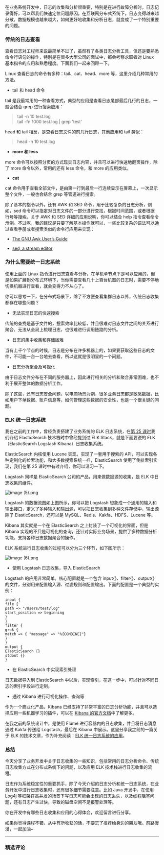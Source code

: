 <p data-nodeid="70298">在业务系统开发中，日志的收集和分析很重要，特别是在进行故障分析时，日志记录得好，可以帮我们快速定位问题原因。在互联网分布式系统下，日志变得越来越分散，数据规模也越来越大，如何更好地收集和分析日志，就变成了一个特别重要的问题。</p>
<h3 data-nodeid="70299">传统的日志查看</h3>
<p data-nodeid="70300">查看日志对工程师来说最简单不过了，虽然有了各类日志分析工具，但还是要熟悉命令行语句的操作，特别是在很多大型公司的面试中，都会考察求职者对 Linux 基本指令的应用和熟悉程度。下面我们一起来回顾一下。</p>
<p data-nodeid="70301">Linux 查看日志的命令有多种：tail、cat、head、more 等，这里介绍几种常用的方法。</p>
<ul data-nodeid="70302">
<li data-nodeid="70303">
<p data-nodeid="70304">tail 和 head 命令</p>
</li>
</ul>
<p data-nodeid="70305">tail 是我最常用的一种查看方式，典型的应用是查看日志尾部最后几行的日志，一般会结合 grep 进行搜索应用：</p>
<blockquote data-nodeid="70306">
<p data-nodeid="70307">tail -n 10 test.log<br>
tail -fn 1000 test.log | grep 'test'</p>
</blockquote>
<p data-nodeid="70308">head 和 tail 相反，是查看日志文件的前几行日志，其他应用和 tail 类似：</p>
<blockquote data-nodeid="70309">
<p data-nodeid="70310">head -n 10 test.log</p>
</blockquote>
<ul data-nodeid="70311">
<li data-nodeid="70312">
<p data-nodeid="70313"><strong data-nodeid="70389">more 和 less</strong></p>
</li>
</ul>
<p data-nodeid="70314">more 命令可以按照分页的方式现实日志内容，并且可以进行快速地翻页操作，除了 more 命令以外，常用的还有 less 命令，和 more 的应用类似。</p>
<ul data-nodeid="70315">
<li data-nodeid="70316">
<p data-nodeid="70317"><strong data-nodeid="70394">cat</strong></p>
</li>
</ul>
<p data-nodeid="70318">cat 命令用于查看全部文件，是由第一行到最后一行连续显示在屏幕上，一次显示整个文件，一般也会结合 grep 等管道进行搜索。</p>
<p data-nodeid="71088" class="">除了基本的指令以外，还有 AWK 和 SED 命令，用于比较复杂的日志分析，例如，sed 命令可以指定对日志文件的一部分进行查找，根据时间范围，或者根据行号等搜索。关于 AWK 和 SED 详细的应用说明，你可以结合 help 指令查看命令示例。不过呢，我的建议是只要了解基本操作就可以，一些比较复杂的语法可以通过查看手册或者搜索类似的命令行应用来实现：</p>

<ul data-nodeid="70320">
<li data-nodeid="70321">
<p data-nodeid="70322"><a href="https://www.gnu.org/software/gawk/manual/gawk.html" data-nodeid="70401">The GNU Awk User’s Guide</a></p>
</li>
<li data-nodeid="70323">
<p data-nodeid="70324"><a href="https://www.gnu.org/software/sed/manual/sed.html" data-nodeid="70404">sed, a stream editor</a></p>
</li>
</ul>
<h3 data-nodeid="70325">为什么需要统一日志系统</h3>
<p data-nodeid="70326">使用上面的 Linux 指令进行日志查看与分析，在单机单节点下是可以应用的，但是如果扩展到分布式环境下，当你需要查看几十上百台机器的日志时，需要不停地切换机器进行查看，就会变得力不从心了。</p>
<p data-nodeid="70327">你可以思考一下，在分布式场景下，除了不方便查看集群日志以外，传统日志收集都存在哪些问题？</p>
<ul data-nodeid="70328">
<li data-nodeid="70329">
<p data-nodeid="70330">无法实现日志的快速搜索</p>
</li>
</ul>
<p data-nodeid="70331">传统的查找是基于文件的，搜索效率比较低，并且很难对日志文件之间的关系进行聚合，无法从全局上梳理日志，也很难进行调用链路的分析。</p>
<ul data-nodeid="70332">
<li data-nodeid="70333">
<p data-nodeid="70334">日志的集中收集和存储困难</p>
</li>
</ul>
<p data-nodeid="70335">当有上千个节点的时候，日志是分布在许多机器上的，如果要获取这些日志的文件，不可能一台一台地去查看，所以这就是很明显的一个问题。</p>
<ul data-nodeid="70336">
<li data-nodeid="70337">
<p data-nodeid="70338">日志分析聚合及可视化</p>
</li>
</ul>
<p data-nodeid="70339">由于日志文件分布在不同的服务器上，因此进行相关的分析和聚合非常困难，也不利于展开整体的数据分析工作。</p>
<p data-nodeid="70340">除了这些，还有日志安全问题，以电商场景为例，很多业务日志都是敏感数据，比如用户下单数据、账户信息等，如何管理这些数据的安全性，也是一个很关键的问题。</p>
<h3 data-nodeid="70341">ELK 统一日志系统</h3>
<p data-nodeid="70342">我在之前的工作中，曾经负责搭建了业务系统的 ELK 日志系统，在<a href="https://kaiwu.lagou.com/course/courseInfo.htm?courseId=69#/detail/pc?id=1926" data-nodeid="70419">第 25 课时</a>我们介绍 ElasticSearch 技术栈时中曾经提到过 ELK Stack，就是下面要说的 ELK（ElasticSearch Logstash Kibana）日志收集系统。</p>
<p data-nodeid="70343">ElasticSearch 内核使用 Lucene 实现，实现了一套用于搜索的 API，可以实现各种定制化的检索功能，和大多数搜索系统一样，ElasticSearch  使用了倒排索引实现，我们在第 25 课时中有过介绍，你可以温习一下。</p>
<p data-nodeid="72324">Logstash 同样是 ElasticSearch 公司的产品，用来做数据源的收集，是 ELK 中日志收集的组件。</p>
<p data-nodeid="72325" class=""><img src="https://s0.lgstatic.com/i/image/M00/4C/3B/Ciqc1F9XT6SAU8rbAADNj6pdVR4644.png" alt="image (5).png" data-nodeid="72333"></p>




<p data-nodeid="70346">Logstash 的数据流图如上图所示，你可以把 Logstash 想象成一个通用的输入和输出接口，定义了多种输入和输出源，可以把日志收集到多种文件存储中，输出源除了 ElasticSearch，还可以是 MySQL、Redis、Kakfa、HDFS、Lucene 等。</p>
<p data-nodeid="70347">Kibana 其实就是一个在 ElasticSearch 之上封装了一个可视化的界面，但是 Kibana 实现的不只是可视化的查询，还针对实际业务场景，提供了多种数据分析功能，支持各种日志数据聚合的操作。</p>
<p data-nodeid="72950">ELK 系统进行日志收集的过程可以分为三个环节，如下图所示：</p>
<p data-nodeid="72951" class=""><img src="https://s0.lgstatic.com/i/image/M00/4C/3B/Ciqc1F9XT6uAJyiaAACVejMmGNA107.png" alt="image (6).png" data-nodeid="72959"></p>



<ul data-nodeid="70351">
<li data-nodeid="70352">
<p data-nodeid="70353">使用 Logstash 日志收集，导入 ElasticSearch</p>
</li>
</ul>
<p data-nodeid="70354">Logstash 的应用非常简单，核心配置就是一个包含 input{}、filter{}、output{} 的文件，分别用来配置输入源、过滤规则和配置输出。下面的配置是一个典型的实例：</p>
<pre class="lang-js" data-nodeid="74544"><code data-language="js">input {
file {
<span class="hljs-function"><span class="hljs-params">path</span> =&gt;</span> <span class="hljs-string">"/Users/test/log"</span>
start_position =&gt; beginning
}
}
filter {
grok {
<span class="hljs-function"><span class="hljs-params">match</span> =&gt;</span> { <span class="hljs-string">"message"</span> =&gt; <span class="hljs-string">"%{COMBINE}"</span>}
}
}
output {
ElasticSearch {}
stdout {}
}
</code></pre>





<ul data-nodeid="70356">
<li data-nodeid="70357">
<p data-nodeid="70358">在 ElasticSearch 中实现索引处理</p>
</li>
</ul>
<p data-nodeid="70359">日志数据导入到 ElasticSearch 中以后，实现索引，在这一步中，可以针对不同日志的索引字段进行定制。</p>
<ul data-nodeid="70360">
<li data-nodeid="70361">
<p data-nodeid="70362">通过 Kibana 进行可视化操作、查询等</p>
</li>
</ul>
<p data-nodeid="74861" class="">作为一个商业化产品，Kibana 已经支持了非常丰富的日志分析功能，并且可以选择应用一些机器学习的插件，可以在 <a href="https://www.elastic.co/cn/kibana" data-nodeid="74865">Kibana 的官方文档</a>中了解更多。</p>

<p data-nodeid="70364">在我之前的系统设计中，是使用 Flume 进行容器内的日志收集，并且将日志消息通过 Kakfa 传送给 Logstash，最后在 Kibana 中展示。这里分享我之前的一篇关于 ELK 的技术文章，作为补充阅读：<a href="https://www.cnblogs.com/binyue/p/6694098.html" data-nodeid="70448">ELK 统一日志系统的应用</a>。</p>
<h3 data-nodeid="70365">总结</h3>
<p data-nodeid="70366">今天分享了业务开发中关于日志收集的一些知识，包括常用的日志分析命令、传统日志收集方式在分布式系统下的问题，以及应用 ELK 技术栈进行日志收集的流程。</p>
<p data-nodeid="70367">日志作为系统稳定性的重要抓手，除了今天介绍的日志分析和统一日志系统，在业务开发中进行日志收集时，还有很多细节需要注意。比如 Java 开发中，在使用 Log4j 等框架在高并发的场景下写日志可能会出现的日志丢失，以及线程阻塞问题，还有日志产生过快，导致的磁盘空间不足报警处理等。</p>
<p data-nodeid="70368">你在开发中有哪些日志收集和应用的心得体会，欢迎留言进行分享。</p>
<p data-nodeid="70369" class="">如果你觉得课程不错，从中有所收获的话，不要忘了推荐给身边的朋友哦。前路漫漫，一起加油~</p>

---

### 精选评论


